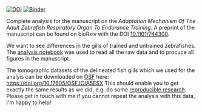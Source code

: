 [![DOI](https://zenodo.org/badge/147517895.svg)](https://zenodo.org/badge/latestdoi/147517895) [![Binder](https://mybinder.org/badge_logo.svg)](https://mybinder.org/v2/gh/habi/Zebra-Fish-Gills/master)

Complete analysis for the manuscript on the *Adaptation Mechanism Of The Adult Zebrafish Respiratory Organ To Endurance Training*.
A preprint of the manuscript can be found on bioRxiv with the DOI [10.1101/744300](https://doi.org/10.1101/744300).

We want to see differences in the gills of trained and untrained zebrafishes.
The [analysis notebook](https://github.com/habi/Zebra-Fish-Gills/blob/master/Gills-Analysis.ipynb) was used to read all the raw data and to procuce all figures in the manuscript.

The tomographic datasets of the delineated fish gills which we used for the analyis can be downloaded on [OSF](https://cos.io/our-products/osf/) here: https://doi.org/10.17605/OSF.IO/A5ESX
This should enable you to get exactly the same results as we did, e.g. do some [reproducible research](https://en.wikipedia.org/wiki/Reproducibility#Reproducible_research).
Please get in touch with me if you cannot repeat the analysis with this data, I'm happy to help!
